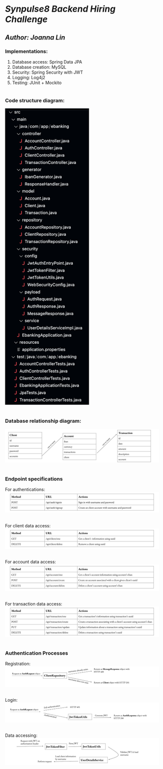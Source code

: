 # ***Synpulse8 Backend Hiring Challenge***
## ***Author: Joanna Lin***

### Implementations:
1. Database access: Spring Data JPA
2. Database creation: MySQL
3. Security: Spring Security with JWT
4. Logging: Log4j2
6. Testing: JUnit + Mockito
<br></br>

### Code structure diagram: 
<img src="./images/code_structure.png" width="275">
<br></br>

### Database relationship diagram: 
![Database Relationship Diagram](./images/relationship_diagram.png)
<br></br>

### Endpoint specifications
For authentications: 
![Authentication Specs](./images/auth_specs.png)
<br></br>

For client data access: 
![Client Specs](./images/client_specs.png)
<br></br>

For account data access: 
![Account Specs](./images/account_specs.png)
<br></br>

For transaction data access: 
![Transaction Spec](./images/transaction_specs.png)
<br></br>

### Authentication Processes
Registration: 
![Registration Process](./images/registration_diagram.png)
<br></br>

Login: 
![Login Process](./images/login_diagram.png)
<br></br>

Data accessing: 
![Data Accessing Process](./images/data_accessing_diagram.png)
